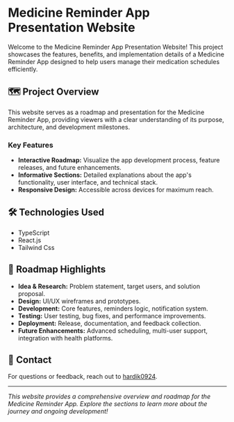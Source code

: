 
# Medicine Reminder App Presentation Website

Welcome to the Medicine Reminder App Presentation Website! This project showcases the features, benefits, and implementation details of a Medicine Reminder App designed to help users manage their medication schedules efficiently.

## 🗺️ Project Overview

This website serves as a roadmap and presentation for the Medicine Reminder App, providing viewers with a clear understanding of its purpose, architecture, and development milestones.

### Key Features

- **Interactive Roadmap:** Visualize the app development process, feature releases, and future enhancements.
- **Informative Sections:** Detailed explanations about the app's functionality, user interface, and technical stack.
- **Responsive Design:** Accessible across devices for maximum reach.

## 🛠️ Technologies Used
- TypeScript
- React.js
- Tailwind Css

## 📅 Roadmap Highlights

- **Idea & Research:** Problem statement, target users, and solution proposal.
- **Design:** UI/UX wireframes and prototypes.
- **Development:** Core features, reminders logic, notification system.
- **Testing:** User testing, bug fixes, and performance improvements.
- **Deployment:** Release, documentation, and feedback collection.
- **Future Enhancements:** Advanced scheduling, multi-user support, integration with health platforms.

## 📩 Contact

For questions or feedback, reach out to [hardik0924](https://github.com/hardik0924).

---

*This website provides a comprehensive overview and roadmap for the Medicine Reminder App. Explore the sections to learn more about the journey and ongoing development!*
